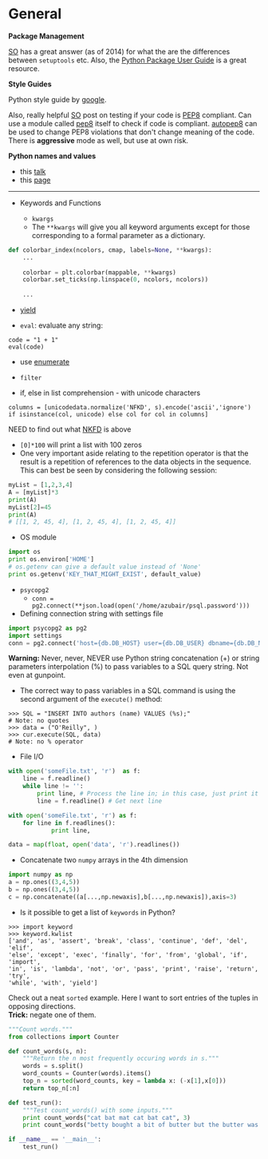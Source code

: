 # General #

**Package Management**

[SO](http://stackoverflow.com/questions/6344076/differences-between-distribute-distutils-setuptools-and-distutils2) has a great answer (as of 2014) for what the are the differences between `setuptools` etc. Also, the [Python Package User Guide](https://python-packaging-user-guide.readthedocs.org/en/latest/index.html) is a great resource.

**Style Guides**

Python style guide by [google](https://google.github.io/styleguide/pyguide.html).  

Also, really helpful [SO](http://stackoverflow.com/questions/14328406/tool-to-convert-python-code-to-be-pep8-compliant) post on testing if your code is [PEP8](https://www.python.org/dev/peps/pep-0008/) compliant. Can use a module called [pep8](https://github.com/PyCQA/pep8) itself to check if code is compliant. [autopep8](https://pypi.python.org/pypi/autopep8) can be used to change PEP8 violations that don't change meaning of the code. There is **aggressive** mode as well, but use at own risk. 

__Python names and values__  
- this [talk](https://www.youtube.com/watch?v=_AEJHKGk9ns)
- this [page](http://robertheaton.com/2014/02/09/pythons-pass-by-object-reference-as-explained-by-philip-k-dick)

---

* Keywords and Functions

  * `kwargs`
  * The `**kwargs` will give you all keyword arguments except for those corresponding to a formal parameter as a dictionary.
```python
def colorbar_index(ncolors, cmap, labels=None, **kwargs):
	...
	
	colorbar = plt.colorbar(mappable, **kwargs)
	colorbar.set_ticks(np.linspace(0, ncolors, ncolors))
	
	...
```
* [yield](http://stackoverflow.com/questions/231767/what-does-the-yield-keyword-do-in-python)

* `eval`: evaluate any string: 
```
code = "1 + 1"
eval(code)
```

* use [enumerate](http://stackoverflow.com/questions/1540049/replace-values-in-list-using-python) 
* `filter`

* if, else in list comprehension - with unicode characters  
```
columns = [unicodedata.normalize('NFKD', s).encode('ascii','ignore') if isinstance(col, unicode) else col for col in columns]
```
NEED to find out what [NKFD](http://www.peterbe.com/plog/unicode-to-ascii ) is above  

- `[0]*100` will print a list with 100 zeros
- One very important aside relating to the repetition operator is that the result is a repetition of references to the data objects in the sequence. This can best be seen by considering the following session:
```python
myList = [1,2,3,4]
A = [myList]*3
print(A)
myList[2]=45
print(A)
# [[1, 2, 45, 4], [1, 2, 45, 4], [1, 2, 45, 4]]
```

* OS module
```python  
import os 
print os.environ['HOME']
# os.getenv can give a default value instead of 'None'
print os.getenv('KEY_THAT_MIGHT_EXIST', default_value)
```

- `psycopg2`  
  - `conn = pg2.connect(**json.load(open('/home/azubair/psql.password')))`
- Defining connection string with settings file  
```python
import psycopg2 as pg2 
import settings
conn = pg2.connect('host={db.DB_HOST} user={db.DB_USER} dbname={db.DB_NAME} password={db.DB_PASSWD}'.format(db=settings))
```
**Warning:** Never, never, NEVER use Python string concatenation (+) or string parameters interpolation (%) to pass variables to a SQL query string. Not even at gunpoint.  
- The correct way to pass variables in a SQL command is using the second argument of the `execute()` method:
```
>>> SQL = "INSERT INTO authors (name) VALUES (%s);" 
# Note: no quotes 
>>> data = ("O'Reilly", ) 
>>> cur.execute(SQL, data) 
# Note: no % operator
```

- File I/O  
```python
with open('someFile.txt', 'r')  as f:
	line = f.readline()  
	while line != '': 
		print line, # Process the line in; in this case, just print it out 
		line = f.readline() # Get next line 

with open('someFile.txt', 'r') as f:
	for line in f.readlines():
    		print line, 
```  

```python
data = map(float, open('data', 'r').readlines())
```

* Concatenate two `numpy` arrays in the 4th dimension
```python 
import numpy as np 
a = np.ones((3,4,5))
b = np.ones((3,4,5))
c = np.concatenate((a[...,np.newaxis],b[...,np.newaxis]),axis=3)
```

* Is it possible to get a list of `keywords` in Python?
```
>>> import keyword
>>> keyword.kwlist
['and', 'as', 'assert', 'break', 'class', 'continue', 'def', 'del', 'elif',
'else', 'except', 'exec', 'finally', 'for', 'from', 'global', 'if', 'import',
'in', 'is', 'lambda', 'not', 'or', 'pass', 'print', 'raise', 'return', 'try',
'while', 'with', 'yield']
```

Check out a neat `sorted` example. Here I want to sort entries of the tuples in opposing directions.  
__Trick:__ negate one of them.  
```python
"""Count words."""
from collections import Counter

def count_words(s, n):
    """Return the n most frequently occuring words in s."""
    words = s.split()
    word_counts = Counter(words).items()
    top_n = sorted(word_counts, key = lambda x: (-x[1],x[0]))
    return top_n[:n]

def test_run():
    """Test count_words() with some inputs."""
    print count_words("cat bat mat cat bat cat", 3)
    print count_words("betty bought a bit of butter but the butter was bitter", 3)

if __name__ == '__main__':
    test_run()
```
